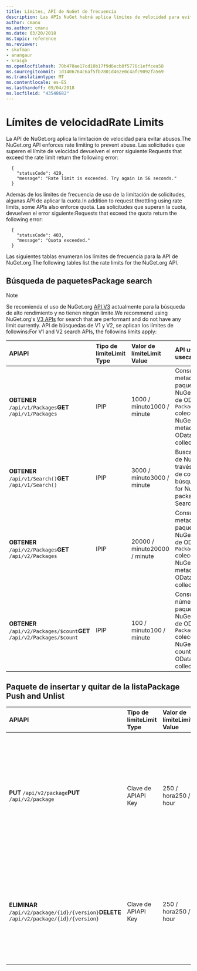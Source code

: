 ```yaml
---
title: Límites, API de NuGet de frecuencia
description: Las APIs NuGet habrá aplica límites de velocidad para evitar abusos.
author: cmanu
ms.author: cmanu
ms.date: 03/20/2018
ms.topic: reference
ms.reviewer:
- skofman
- anangaur
- kraigb
ms.openlocfilehash: 70b478ae17cd10b17f9d6ecb0f5776c1effcea58
ms.sourcegitcommit: 1d1406764c6af5fb7801d462e0c4afc9092fa569
ms.translationtype: MT
ms.contentlocale: es-ES
ms.lasthandoff: 09/04/2018
ms.locfileid: "43548682"
---
```

# <a name="rate-limits"></a><span data-ttu-id="1191e-103">Límites de velocidad</span><span class="sxs-lookup"><span data-stu-id="1191e-103">Rate Limits</span></span>

<span data-ttu-id="1191e-104">La API de NuGet.org aplica la limitación de velocidad para evitar abusos.</span><span class="sxs-lookup"><span data-stu-id="1191e-104">The NuGet.org API enforces rate limiting to prevent abuse.</span></span> <span data-ttu-id="1191e-105">Las solicitudes que superen el límite de velocidad devuelven el error siguiente:</span><span class="sxs-lookup"><span data-stu-id="1191e-105">Requests that exceed the rate limit return the following error:</span></span> 

  ~~~
    {
      "statusCode": 429,
      "message": "Rate limit is exceeded. Try again in 56 seconds."
    }
  ~~~

<span data-ttu-id="1191e-106">Además de los límites de frecuencia de uso de la limitación de solicitudes, algunas API de aplicar la cuota.</span><span class="sxs-lookup"><span data-stu-id="1191e-106">In addition to request throttling using rate limits, some APIs also enforce quota.</span></span> <span data-ttu-id="1191e-107">Las solicitudes que superan la cuota, devuelven el error siguiente:</span><span class="sxs-lookup"><span data-stu-id="1191e-107">Requests that exceed the quota return the following error:</span></span>

  ~~~
    {
      "statusCode": 403,
      "message": "Quota exceeded."
    }
  ~~~

<span data-ttu-id="1191e-108">Las siguientes tablas enumeran los límites de frecuencia para la API de NuGet.org.</span><span class="sxs-lookup"><span data-stu-id="1191e-108">The following tables list the rate limits for the NuGet.org API.</span></span>

## <a name="package-search"></a><span data-ttu-id="1191e-109">Búsqueda de paquetes</span><span class="sxs-lookup"><span data-stu-id="1191e-109">Package search</span></span>

> [!Note]
> <span data-ttu-id="1191e-110">Se recomienda el uso de NuGet.org [API V3](https://docs.microsoft.com/nuget/api/search-query-service-resource) actualmente para la búsqueda de alto rendimiento y no tienen ningún límite.</span><span class="sxs-lookup"><span data-stu-id="1191e-110">We recommend using NuGet.org's [V3 APIs](https://docs.microsoft.com/nuget/api/search-query-service-resource) for search that are performant and do not have any limit currently.</span></span> <span data-ttu-id="1191e-111">API de búsquedas de V1 y V2, se aplican los límites de followins:</span><span class="sxs-lookup"><span data-stu-id="1191e-111">For V1 and V2 search APIs, the followins limits apply:</span></span>


| <span data-ttu-id="1191e-112">API</span><span class="sxs-lookup"><span data-stu-id="1191e-112">API</span></span> | <span data-ttu-id="1191e-113">Tipo de límite</span><span class="sxs-lookup"><span data-stu-id="1191e-113">Limit Type</span></span> | <span data-ttu-id="1191e-114">Valor de límite</span><span class="sxs-lookup"><span data-stu-id="1191e-114">Limit Value</span></span> | <span data-ttu-id="1191e-115">API usecase</span><span class="sxs-lookup"><span data-stu-id="1191e-115">API usecase</span></span> |
|:---|:---|:---|:---|
<span data-ttu-id="1191e-116">**OBTENER** `/api/v1/Packages`</span><span class="sxs-lookup"><span data-stu-id="1191e-116">**GET** `/api/v1/Packages`</span></span> | <span data-ttu-id="1191e-117">IP</span><span class="sxs-lookup"><span data-stu-id="1191e-117">IP</span></span> | <span data-ttu-id="1191e-118">1000 / minuto</span><span class="sxs-lookup"><span data-stu-id="1191e-118">1000 / minute</span></span> | <span data-ttu-id="1191e-119">Consultar los metadatos del paquete de NuGet a través de OData v1 `Packages` colección</span><span class="sxs-lookup"><span data-stu-id="1191e-119">Query NuGet package metadata via v1 OData `Packages` collection</span></span> |
<span data-ttu-id="1191e-120">**OBTENER** `/api/v1/Search()`</span><span class="sxs-lookup"><span data-stu-id="1191e-120">**GET** `/api/v1/Search()`</span></span> | <span data-ttu-id="1191e-121">IP</span><span class="sxs-lookup"><span data-stu-id="1191e-121">IP</span></span> | <span data-ttu-id="1191e-122">3000 / minuto</span><span class="sxs-lookup"><span data-stu-id="1191e-122">3000 / minute</span></span> | <span data-ttu-id="1191e-123">Buscar paquetes de NuGet a través del punto de conexión v1 búsqueda</span><span class="sxs-lookup"><span data-stu-id="1191e-123">Search for NuGet packages via v1 Search endpoint</span></span> | 
<span data-ttu-id="1191e-124">**OBTENER** `/api/v2/Packages`</span><span class="sxs-lookup"><span data-stu-id="1191e-124">**GET** `/api/v2/Packages`</span></span> | <span data-ttu-id="1191e-125">IP</span><span class="sxs-lookup"><span data-stu-id="1191e-125">IP</span></span> | <span data-ttu-id="1191e-126">20000 / minuto</span><span class="sxs-lookup"><span data-stu-id="1191e-126">20000 / minute</span></span> | <span data-ttu-id="1191e-127">Consultar los metadatos de paquete de NuGet a través de OData v2 `Packages` colección</span><span class="sxs-lookup"><span data-stu-id="1191e-127">Query NuGet package metadata via v2 OData `Packages` collection</span></span> | 
<span data-ttu-id="1191e-128">**OBTENER** `/api/v2/Packages/$count`</span><span class="sxs-lookup"><span data-stu-id="1191e-128">**GET** `/api/v2/Packages/$count`</span></span> | <span data-ttu-id="1191e-129">IP</span><span class="sxs-lookup"><span data-stu-id="1191e-129">IP</span></span> | <span data-ttu-id="1191e-130">100 / minuto</span><span class="sxs-lookup"><span data-stu-id="1191e-130">100 / minute</span></span> | <span data-ttu-id="1191e-131">Consultar el número de paquetes de NuGet a través de OData v2 `Packages` colección</span><span class="sxs-lookup"><span data-stu-id="1191e-131">Query NuGet package count via v2 OData `Packages` collection</span></span> | 

## <a name="package-push-and-unlist"></a><span data-ttu-id="1191e-132">Paquete de insertar y quitar de la lista</span><span class="sxs-lookup"><span data-stu-id="1191e-132">Package Push and Unlist</span></span>

| <span data-ttu-id="1191e-133">API</span><span class="sxs-lookup"><span data-stu-id="1191e-133">API</span></span> | <span data-ttu-id="1191e-134">Tipo de límite</span><span class="sxs-lookup"><span data-stu-id="1191e-134">Limit Type</span></span> | <span data-ttu-id="1191e-135">Valor de límite</span><span class="sxs-lookup"><span data-stu-id="1191e-135">Limit Value</span></span> | <span data-ttu-id="1191e-136">API usecase</span><span class="sxs-lookup"><span data-stu-id="1191e-136">API usecase</span></span> | 
|:---|:---|:---|:--- |
<span data-ttu-id="1191e-137">**PUT** `/api/v2/package`</span><span class="sxs-lookup"><span data-stu-id="1191e-137">**PUT** `/api/v2/package`</span></span> | <span data-ttu-id="1191e-138">Clave de API</span><span class="sxs-lookup"><span data-stu-id="1191e-138">API Key</span></span> | <span data-ttu-id="1191e-139">250 / hora</span><span class="sxs-lookup"><span data-stu-id="1191e-139">250 / hour</span></span> | <span data-ttu-id="1191e-140">Cargar un nuevo paquete de NuGet (versión) a través del punto de conexión de inserción de v2</span><span class="sxs-lookup"><span data-stu-id="1191e-140">Upload a new NuGet package (version) via v2 push endpoint</span></span> 
<span data-ttu-id="1191e-141">**ELIMINAR** `/api/v2/package/{id}/{version}`</span><span class="sxs-lookup"><span data-stu-id="1191e-141">**DELETE** `/api/v2/package/{id}/{version}`</span></span> | <span data-ttu-id="1191e-142">Clave de API</span><span class="sxs-lookup"><span data-stu-id="1191e-142">API Key</span></span> | <span data-ttu-id="1191e-143">250 / hora</span><span class="sxs-lookup"><span data-stu-id="1191e-143">250 / hour</span></span> | <span data-ttu-id="1191e-144">Quitar de la lista un paquete de NuGet (versión) a través del punto de conexión v2</span><span class="sxs-lookup"><span data-stu-id="1191e-144">Unlist a NuGet package (version) via v2 endpoint</span></span> 
